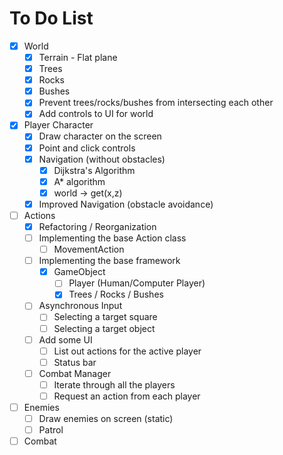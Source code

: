 # To Do List

- [x] World
  - [x] Terrain - Flat plane
  - [x] Trees
  - [x] Rocks
  - [x] Bushes
  - [x] Prevent trees/rocks/bushes from intersecting each other
  - [x] Add controls to UI for world
- [x] Player Character
  - [x] Draw character on the screen
  - [x] Point and click controls
  - [x] Navigation (without obstacles)
    - [x] Dijkstra's Algorithm
    - [x] A\* algorithm
    - [x] world -> get(x,z)
  - [x] Improved Navigation (obstacle avoidance)
- [ ] Actions
  - [x] Refactoring / Reorganization
  - [ ] Implementing the base Action class
    - [ ] MovementAction
  - [ ] Implementing the base framework
    - [x] GameObject
      - [ ] Player (Human/Computer Player)
      - [x] Trees / Rocks / Bushes
  - [ ] Asynchronous Input
    - [ ] Selecting a target square
    - [ ] Selecting a target object
  - [ ] Add some UI
    - [ ] List out actions for the active player
    - [ ] Status bar
  - [ ] Combat Manager
    - [ ] Iterate through all the players
    - [ ] Request an action from each player
- [ ] Enemies
  - [ ] Draw enemies on screen (static)
  - [ ] Patrol
- [ ] Combat
